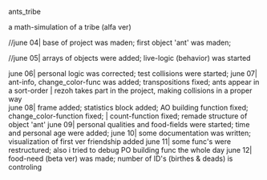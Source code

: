 ants_tribe


a math-simulation of a tribe (alfa ver)

//june 04| base of project was maden; first object 'ant' was maden; 

//june 05| arrays of objects were added; live-logic (behavior) was started

june 06| personal logic was corrected; test collisions were started;
june 07| ant-info, change_color-func was added; transpositions fixed; ants appear in a sort-order
       | rezoh takes part in the project, making collisions in a proper way                          
june 08| frame added; statistics block added; AO building function fixed; change_color-function fixed;
       | count-function fixed; remade structure of object 'ant'
june 09| personal qualities and food-fields were started; time and personal age were added;
june 10| some documentation was written; visualization of first ver friendship added
june 11| some func's were restructured; also i tried to debug PO building func the whole day
june 12| food-need (beta ver) was made; number of ID's (birthes & deads) is controling 
